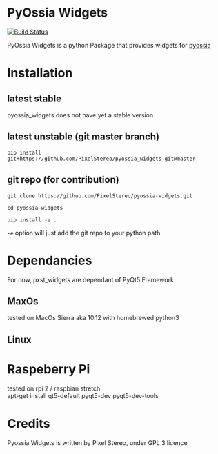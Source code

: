# PyOssia Widgets
[![Build Status](https://travis-ci.org/PixelStereo/pyossia-widgets.svg?branch=master)](https://travis-ci.org/PixelStereo/pyossia-widgets)    
    
PyOssia Widgets is a python Package that provides widgets for [pyossia](http://github.com/PixelStereo/pyossia)    

# Installation

## latest stable
pyossia_widgets does not have yet a stable version

## latest unstable (git master branch)
`pip install git+https://github.com/PixelStereo/pyossia_widgets.git@master`    

## git repo (for contribution)    

```git clone https://github.com/PixelStereo/pyossia-widgets.git```

```cd pyossia-widgets    ```

```pip install -e .```

```-e``` option will just add the git repo to your python path

# Dependancies
For now, pxst_widgets are dependant of PyQt5 Framework.
## MaxOs
tested on MacOs Sierra aka 10.12 with homebrewed python3

## Linux    

# Raspeberry Pi    
tested on rpi 2 / raspbian stretch    
apt-get install qt5-default pyqt5-dev pyqt5-dev-tools    

# Credits

Pyossia Widgets is written by Pixel Stereo, under GPL 3 licence    
